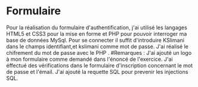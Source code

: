 # Formulaire
Pour la réalisation du formulaire d'authentification, j'ai utilisé les langages HTML5 et CSS3 pour la mise en forme et PHP pour pouvoir interroger ma base de données MySql.
Pour se connecter il suffit d'introduire KSlimani dans le champs identifiant,et kslimani comme mot de passe.
J'ai réalisé le chifrement du mot de passe avec le PHP . 
#Remarques :
J'ai ajouté un logo à mon formulaire comme demandé dans l'énoncé de l'exercice.
J'ai éffectué des vérifications dans le formulaire d'inscription concernant le mot de passe et l'émail.
J'ai ajouté la requette SQL pour prevenir les injections SQL.



